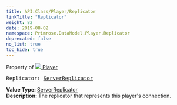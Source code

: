```yaml
---
title: API:Class/Player/Replicator
linkTitle: "Replicator"
weight: 82
date: 2019-08-02
namespace: Primrose.DataModel.Player.Replicator
deprecated: false
no_list: true
toc_hide: true
---
```

Property of <a href="/docs/api-reference/Class/Player"><img src="/icons/silk/user.png"/>&nbsp;Player</a>
<pre class="method-declaration">
Replicator: <a class="type" href="/docs/api-reference/Class/ServerReplicator">ServerReplicator</a></pre>
<b>Value Type: </b>
<a class="type" href="/docs/api-reference/Class/ServerReplicator">ServerReplicator</a>
<br/>
<b>Description: </b>
The replicator that represents this player's connection.

